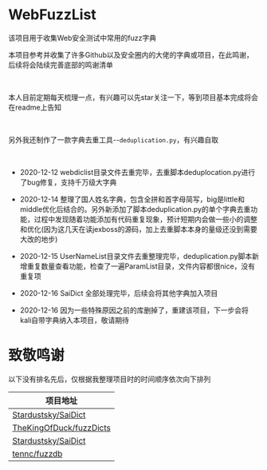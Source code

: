 # WebFuzzList
该项目用于收集Web安全测试中常用的fuzz字典

本项目参考并收集了许多Github以及安全圈内的大佬的字典或项目，在此鸣谢，后续将会陆续完善底部的鸣谢清单

<br>

本人目前定期每天梳理一点，有兴趣可以先star关注一下，等到项目基本完成将会在readme上告知

<br>

另外我还制作了一款字典去重工具--```deduplication.py```，有兴趣自取

<br>

* 2020-12-12 webdiclist目录文件去重完毕，去重脚本deduplocation.py进行了bug修复，支持千万级大字典

* 2020-12-14 整理了国人姓名字典，包含全拼和首字母简写，big是little和middle优化后结合的。另外新添加了脚本deduplication.py的单个字典去重功能，过程中发现随着功能添加有代码重复现象，预计短期内会做一些小的调整和优化(因为这几天在读jexboss的源码，加上去重脚本本身的量级还没到需要大改的地步)

* 2020-12-15 UserNameList目录文件去重整理完毕，deduplication.py脚本新增重复数量查看功能，检查了一遍ParamList目录，文件内容都很nice，没有重复项

* 2020-12-16 SaiDict 全部处理完毕，后续会将其他字典加入项目

* 2020-12-16 因为一些特殊原因之前的库删掉了，重建该项目，下一步会将kali自带字典纳入本项目，敬请期待


<!-- 
## ParamList

<br>

### Arjun
https://github.com/s0md3v/Arjun


<br>
<br>
<br>

## SubDomainList

|字典||
|-|-|
|main.txt|从subDomainsBrute,layer等工具中提取出来合并去重，再和自己生成的部分字典合并|
|||


<br>
<br>

## WebDicList

### phpFilePath

### aspFilePath

### jspFilePath

### vulPath



<br>
<br>
<br>

## XssPayloadList


<br>
<br>


## UserNameList
<br>
<br>

## PassWordList


### RW_Password
https://github.com/r35tart/RW_Password



### WifiPassList
猪猪侠师傅的wifi_top2000_passwd.txt

### MiddleList  

<br>
<br>
<br>
<br> -->

# 致敬鸣谢

以下没有排名先后，仅根据我整理项目时的时间顺序依次向下排列  

|项目地址|
|-|
|[Stardustsky/SaiDict](https://github.com/Stardustsky/SaiDict)|
|[TheKingOfDuck/fuzzDicts](https://github.com/TheKingOfDuck/fuzzDicts)|
|[Stardustsky/SaiDict](https://github.com/Stardustsky/SaiDict)|
|[tennc/fuzzdb](https://github.com/tennc/fuzzdb)|

